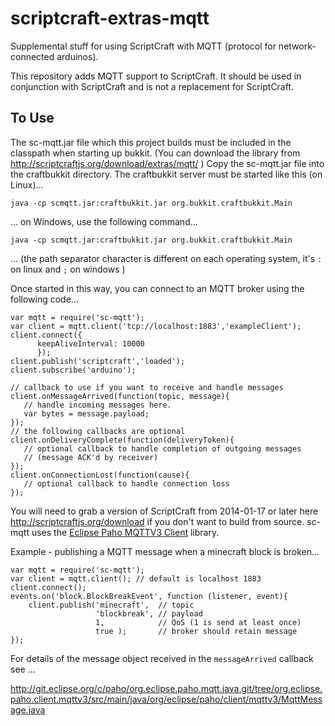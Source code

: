 scriptcraft-extras-mqtt
=======================

Supplemental stuff for using ScriptCraft with MQTT (protocol for
network-connected arduinos).

This repository adds MQTT support to ScriptCraft. It should be used in
conjunction with ScriptCraft and is not a replacement for ScriptCraft.

To Use
------
The sc-mqtt.jar file which this project builds must be included in the
classpath when starting up bukkit. (You can download the library from
<http://scriptcraftjs.org/download/extras/mqtt/> ) Copy the
sc-mqtt.jar file into the craftbukkit directory. The craftbukkit
server must be started like this (on Linux)...

    java -cp scmqtt.jar:craftbukkit.jar org.bukkit.craftbukkit.Main

... on Windows, use the following command...

    java -cp scmqtt.jar:craftbukkit.jar org.bukkit.craftbukkit.Main

... (the path separator character is different on each operating system, it's `:` on linux and `;` on windows )

Once started in this way, you can connect to an MQTT broker using the following code...

    var mqtt = require('sc-mqtt');
    var client = mqtt.client('tcp://localhost:1883','exampleClient');
    client.connect({
          keepAliveInterval: 10000
          });                
    client.publish('scriptcraft','loaded');
    client.subscribe('arduino');

    // callback to use if you want to receive and handle messages
    client.onMessageArrived(function(topic, message){
       // handle incoming messages here.
       var bytes = message.payload;
    });
    // the following callbacks are optional 
    client.onDeliveryComplete(function(deliveryToken){
       // optional callback to handle completion of outgoing messages
       // (message ACK'd by receiver)
    });
    client.onConnectionLost(function(cause){
       // optional callback to handle connection loss
    });

You will need to grab a version of ScriptCraft from 2014-01-17 or
later here <http://scriptcraftjs.org/download> if you don't want to
build from source. sc-mqtt uses the [Eclipse Paho MQTTV3 Client][paho]
library. 

Example - publishing a MQTT message when a minecraft block is broken...

    var mqtt = require('sc-mqtt');
    var client = mqtt.client(); // default is localhost 1883
    client.connect();
    events.on('block.BlockBreakEvent', function (listener, event){
        client.publish('minecraft',  // topic
                       'blockbreak', // payload
                       1,            // QoS (1 is send at least once) 
                       true );       // broker should retain message
    });

For details of the message object received in the `messageArrived` callback see ...

<http://git.eclipse.org/c/paho/org.eclipse.paho.mqtt.java.git/tree/org.eclipse.paho.client.mqttv3/src/main/java/org/eclipse/paho/client/mqttv3/MqttMessage.java>

[paho]: http://git.eclipse.org/c/paho/org.eclipse.paho.mqtt.java.git/
